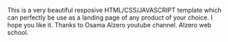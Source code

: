 This is a very beautiful resposive HTML/CSS/JAVASCRIPT template which can perfectly be use as a landing page of any product of your choice. I hope you like it. 
Thanks to Osama Alzero youtube channel. Alzero web school.
